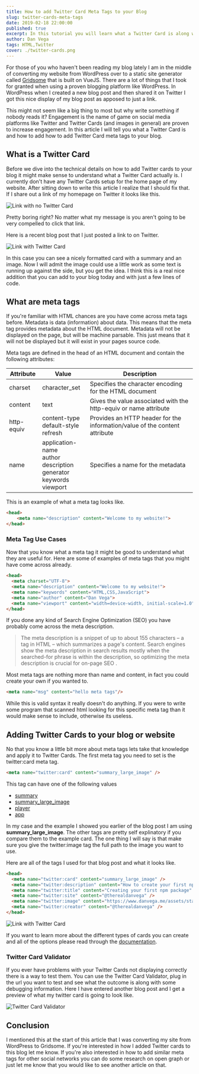 ```yaml
---
title: How to add Twitter Card Meta Tags to your Blog
slug: twitter-cards-meta-tags
date: 2019-02-18 22:00:00
published: true
excerpt: In this tutorial you will learn what a Twitter Card is along with step by step instructions how to add them to your blog and validate that they are working.
author: Dan Vega
tags: HTML,Twitter
cover: ./twitter-cards.png 
---
```


For those of you who haven't been reading my blog lately I am in the middle of converting my website from WordPress over to a static site generator called [Gridsome](https://gridsome.org/) that is built on VueJS. There are a lot of things that I took for granted when using a proven blogging platform like WordPress. In WordPress when I created a new blog post and then shared it on Twitter I got this nice display of my blog post as apposed to just a link. 

This might not seem like a big thing to most but why write something if nobody reads it? Engagement is the name of game on social media platforms like Twitter and Twitter Cards (and images in general) are proven to increase engagement. In this article I will tell you what a Twitter Card is and how to add how to add Twitter Card meta tags to your blog.

## What is a Twitter Card

Before we dive into the technical details on how to add Twitter cards to your blog it might make sense to understand what a Twitter Card actually is. I currently don't have any Twitter Cards setup for the home page of my website. After sitting down to write this article I realize that I should fix that. If I share out a link of my homepage on Twitter it looks like this.

![Link with no Twitter Card](./twitter-link-no-card.png)

Pretty boring right? No matter what my message is you aren't going to be very compelled to click that link. 

Here is a recent blog post that I just posted a link to on Twitter. 

![Link with Twitter Card](./twitter-link-with-card.png)

In this case you can see a nicely formatted card with a summary and an image. Now I will admit the image could use a little work as some text is running up against the side, but you get the idea. I think this is a real nice addition that you can add to your blog today and with just a few lines of code. 

## What are meta tags

If you're familiar with HTML chances are you have come across meta tags before. Metadata is data (information) about data. This means that the meta tag provides metadata about the HTML document. Metadata will not be displayed on the page, but will be machine parsable. This just means that it will not be displayed but it will exist in your pages source code.

Meta tags are defined in the head of an HTML document and contain the following attributes: 

| Attribute  | Value  |  Description |
|---|---|---|
| charset  | character_set  | Specifies the character encoding for the HTML document  |
| content  |  text          | Gives the value associated with the http-equiv or name attribute  |
| http-equiv  | content-type<br/>default-style<br/>refresh  | Provides an HTTP header for the information/value of the content attribute  |
| name | application-name<br/>author<br/>description<br/>generator<br/>keywords<br/>viewport | Specifies a name for the metadata | 

This is an example of what a meta tag looks like.

```html
<head>
    <meta name="description" content="Welcome to my website!">
</head>
```

### Meta Tag Use Cases

Now that you know what a meta tag it might be good to understand what they are useful for. Here are some of examples of meta tags that you might have come across already. 

```html
<head>
  <meta charset="UTF-8">
  <meta name="description" content="Welcome to my website!">
  <meta name="keywords" content="HTML,CSS,JavaScript">
  <meta name="author" content="Dan Vega">
  <meta name="viewport" content="width=device-width, initial-scale=1.0">
</head>
```

If you done any kind of Search Engine Optimization (SEO) you have probably come across the meta description.

> The meta description is a snippet of up to about 155 characters – a tag in HTML – which summarizes a page's content. Search engines show the meta description in search results mostly when the searched-for phrase is within the description, so optimizing the meta description is crucial for on-page SEO .

Most meta tags are nothing more than name and content, in fact you could create your own if you wanted to.


```html
<meta name="msg" content="hello meta tags"/>
```

While this is valid syntax it really doesn't do anything. If you were to write some program that scanned html looking for this specific meta tag than it would make sense to include, otherwise its useless. 

## Adding Twitter Cards to your blog or website

No that you know a little bit more about meta tags lets take that knowledge and apply it to Twitter Cards. The first meta tag you need to set is the twitter:card meta tag.

```html
<meta name="twitter:card" content="summary_large_image" />
```

This tag can have one of the following values

* [summary](https://developer.twitter.com/en/docs/tweets/optimize-with-cards/overview/summary)
* [summary_large_image](https://developer.twitter.com/en/docs/tweets/optimize-with-cards/overview/summary)
* [player](https://developer.twitter.com/en/docs/tweets/optimize-with-cards/overview/player-card)
* [app](https://developer.twitter.com/en/docs/tweets/optimize-with-cards/overview/app-card)

In my case and the example I showed you earlier of the blog post I am using **summary_large_image**. The other tags are pretty self explinatory if you compare them to the example card. The one thing I will say is that make sure you give the twitter:image tag the full path to the image you want to use. 

Here are all of the tags I used for that blog post and what it looks like.


``` html
<head>
  <meta name="twitter:card" content="summary_large_image" />
  <meta name="twitter:description" content="How to create your first npm package and publish it." />
  <meta name="twitter:title" content="Creating your first npm package" />
  <meta name="twitter:site" content="@therealdanvega" />
  <meta name="twitter:image" content="https://www.danvega.me/assets/static/npm_cover.bd64798.eced3da.png" />
  <meta name="twitter:creator" content="@therealdanvega" />
</head>
```


![Link with Twitter Card](./twitter-link-with-card.png)

If you want to learn more about the different types of cards you can create and all of the options please read through the [documentation](https://developer.twitter.com/en/docs/tweets/optimize-with-cards/overview/abouts-cards).

### Twitter Card Validator

If you ever have problems with your Twitter Cards not displaying correctly there is a way to test them. You can use the Twitter Card Validator, plug in the url you want to test and see what the outcome is along with some debugging information. Here I have entered another blog post and I get a preview of what my twitter card is going to look like.

![Twitter Card Validator](twitter-card-validator.png)

## Conclusion 

I mentioned this at the start of this article that I was converting my site from WordPress to Gridsome. If you're interested in how I added Twitter cards to this blog let me know. If you're also interested in how to add similar meta tags for other social networks you can do some research on open graph or just let me know that you would like to see another article on that. 

